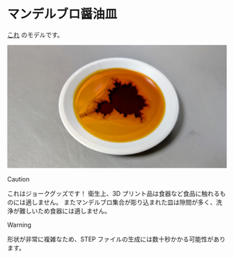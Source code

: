 # マンデルブロ醤油皿

[これ](https://x.com/shapoco/status/1933449591971819621) のモデルです。

![カバー写真](./cover.jpg)

> [!CAUTION]
> これはジョークグッズです！
> 衛生上、3D プリント品は食器など食品に触れるものには適しません。
> またマンデルブロ集合が彫り込まれた皿は隙間が多く、洗浄が難しいため食器には適しません。

> [!WARNING]
> 形状が非常に複雑なため、STEP ファイルの生成には数十秒かかる可能性があります。
